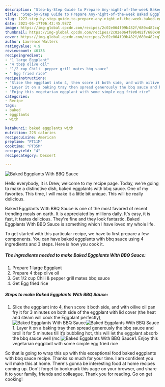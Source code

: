 ```yaml
---
description: "Step-by-Step Guide to Prepare Any-night-of-the-week Baked Eggplants With BBQ Sauce"
title: "Step-by-Step Guide to Prepare Any-night-of-the-week Baked Eggplants With BBQ Sauce"
slug: 1227-step-by-step-guide-to-prepare-any-night-of-the-week-baked-eggplants-with-bbq-sauce
date: 2021-06-17T06:42:45.987Z
image: https://img-global.cpcdn.com/recipes/2c02e064f99b482f/680x482cq70/baked-eggplants-with-bbq-sauce-recipe-main-photo.jpg
thumbnail: https://img-global.cpcdn.com/recipes/2c02e064f99b482f/680x482cq70/baked-eggplants-with-bbq-sauce-recipe-main-photo.jpg
cover: https://img-global.cpcdn.com/recipes/2c02e064f99b482f/680x482cq70/baked-eggplants-with-bbq-sauce-recipe-main-photo.jpg
author: Lawrence Walters
ratingvalue: 4.9
reviewcount: 46133
recipeingredient:
- "1 large Eggplant"
- "4 tbsp olive oil"
- "1/2 cup Chili  pepper grill mates bbq sauce"
- " Egg fried rice"
recipeinstructions:
- "Slice the eggplant into 4, then score it both side, and with oilive oil pan fry it for 3 minutes on both side of the eggplant with lid cover (the heat and steam will cook the Eggplant perfectly),"
- "Layer it on a baking tray then spread generously the bbq sauce and broil it for 5 minutes till it’s bubbling hot, this will let the eggplant absorb the bbq sauce well (mc"
- "Enjoy this vegetarian eggplant with some simple egg fried rice"
categories:
- Recipe
tags:
- baked
- eggplants
- with

katakunci: baked eggplants with 
nutrition: 228 calories
recipecuisine: American
preptime: "PT11M"
cooktime: "PT35M"
recipeyield: "4"
recipecategory: Dessert

---
```



![Baked Eggplants With BBQ Sauce](https://img-global.cpcdn.com/recipes/2c02e064f99b482f/680x482cq70/baked-eggplants-with-bbq-sauce-recipe-main-photo.jpg)

Hello everybody, it is Drew, welcome to my recipe page. Today, we're going to make a distinctive dish, baked eggplants with bbq sauce. One of my favorites. This time, I will make it a little bit unique. This will be really delicious.

Baked Eggplants With BBQ Sauce is one of the most favored of recent trending meals on earth. It is appreciated by millions daily. It's easy, it is fast, it tastes delicious. They're fine and they look fantastic. Baked Eggplants With BBQ Sauce is something which I have loved my whole life.




To get started with this particular recipe, we have to first prepare a few components. You can have baked eggplants with bbq sauce using 4 ingredients and 3 steps. Here is how you cook it.

<!--inarticleads1-->

##### The ingredients needed to make Baked Eggplants With BBQ Sauce:

1. Prepare 1 large Eggplant
1. Prepare 4 tbsp olive oil
1. Get 1/2 cup Chili &amp; pepper grill mates bbq sauce
1. Get  Egg fried rice




<!--inarticleads2-->

##### Steps to make Baked Eggplants With BBQ Sauce:

1. Slice the eggplant into 4, then score it both side, and with oilive oil pan fry it for 3 minutes on both side of the eggplant with lid cover (the heat and steam will cook the Eggplant perfectly),
<img src="//assets-global.cpcdn.com/assets/icons/button_play-2c75c40dde080a61004c1f40b05d8f140eaff45d7e9e6481dc71c63d2e7c4909.png" alt="Baked Eggplants With BBQ Sauce"><img src="https://img-global.cpcdn.com/steps/c144124dbd6de85d/160x128cq70/baked-eggplants-with-bbq-sauce-recipe-step-1-photo.jpg" alt="Baked Eggplants With BBQ Sauce">1. Layer it on a baking tray then spread generously the bbq sauce and broil it for 5 minutes till it’s bubbling hot, this will let the eggplant absorb the bbq sauce well (mc
<img src="//assets-global.cpcdn.com/assets/icons/button_play-2c75c40dde080a61004c1f40b05d8f140eaff45d7e9e6481dc71c63d2e7c4909.png" alt="Baked Eggplants With BBQ Sauce">1. Enjoy this vegetarian eggplant with some simple egg fried rice




So that is going to wrap this up with this exceptional food baked eggplants with bbq sauce recipe. Thanks so much for your time. I am confident you will make this at home. There's gonna be interesting food at home recipes coming up. Don't forget to bookmark this page on your browser, and share it to your family, friends and colleague. Thank you for reading. Go on get cooking!
